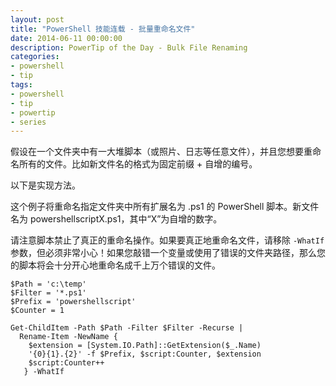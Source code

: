 ```yaml
---
layout: post
title: "PowerShell 技能连载 - 批量重命名文件"
date: 2014-06-11 00:00:00
description: PowerTip of the Day - Bulk File Renaming
categories:
- powershell
- tip
tags:
- powershell
- tip
- powertip
- series
---
```

假设在一个文件夹中有一大堆脚本（或照片、日志等任意文件），并且您想要重命名所有的文件。比如新文件名的格式为固定前缀 + 自增的编号。

以下是实现方法。

这个例子将重命名指定文件夹中所有扩展名为 .ps1 的 PowerShell 脚本。新文件名为 powershellscriptX.ps1，其中“X”为自增的数字。

请注意脚本禁止了真正的重命名操作。如果要真正地重命名文件，请移除 `-WhatIf` 参数，但必须非常小心！如果您敲错一个变量或使用了错误的文件夹路径，那么您的脚本将会十分开心地重命名成千上万个错误的文件。

    $Path = 'c:\temp'
    $Filter = '*.ps1'
    $Prefix = 'powershellscript'
    $Counter = 1

    Get-ChildItem -Path $Path -Filter $Filter -Recurse |
      Rename-Item -NewName {
        $extension = [System.IO.Path]::GetExtension($_.Name)
        '{0}{1}.{2}' -f $Prefix, $script:Counter, $extension
        $script:Counter++
       } -WhatIf

<!--本文国际来源：[Bulk File Renaming](http://community.idera.com/powershell/powertips/b/tips/posts/bulk-file-renaming)-->
